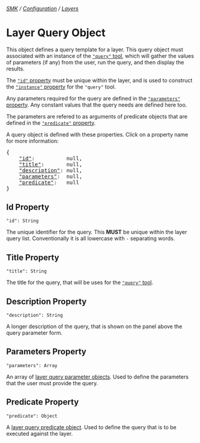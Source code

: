 ###### [SMK](../../..) / [Configuration](../..) / [Layers](..)

# Layer Query Object

This object defines a query template for a layer.
This query object must associated with an instance of the [`"query"` tool](../../tools/query-tool), which will gather the values of parameters (if any) from the user, run the query, and then display the results.

The [`"id"` property](#id-property) must be unique within the layer, and is used to construct the [`"instance"` property](../../tools/query-tool#instance-property) for the `"query"` tool.

Any parameters required for the query are defined in the [`"parameters"` property](#parameters-property). Any constant values that the query needs are defined here too.

The parameters are refered to as arguments of predicate objects that are defined in the [`"predicate"` property](#predicate-property).

A query object is defined with these properties.
Click on a property name for more information:
<pre>
{
    <a href="#id-property"          >"id"</a>:          null,
    <a href="#title-property"       >"title"</a>:       null,
    <a href="#description-property" >"description"</a>: null,
    <a href="#parameters-property"  >"parameters"</a>:  null,
    <a href="#predicate-property"   >"predicate"</a>:   null
}
</pre>

## Id Property
`"id": String`

The unique identifier for the query.
This **MUST** be unique within the layer query list.
Conventionally it is all lowercase with `-` separating words.


## Title Property
`"title": String`

The title for the query, that will be uses for the [`"query"` tool](../../tools/query-tool).


## Description Property
`"description": String`

A longer description of the query, that is shown on the panel above the query parameter form.


## Parameters Property
`"parameters": Array`

An array of [layer query parameter objects](parameter).
Used to define the parameters that the user must provide the query.


## Predicate Property
`"predicate": Object`

A [layer query predicate object](predicate).
Used to define the query that is to be executed against the layer.
